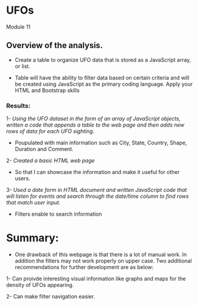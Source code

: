 # UFOs
Module 11

## Overview of the analysis.


-  Create a table to organize UFO data that is stored as a JavaScript array, or list. 

-  Table will have the ability to filter data based on certain criteria and will be created using JavaScript as the primary coding language. Apply your HTML and Bootstrap skills 
   

### Results:

1- *Using the UFO dataset in the form of an array of JavaScript objects, written a code that appends a table to the web page and then adds new rows of data for each UFO sighting.*

-   Poupulated with main information such as City, State, Country, Shape, Duration and Comment.


2- *Created a basic HTML web page*

-   So that I can showcase the information and make it useful for other users.


3- *Used a date form in HTML document and written JavaScript code that will listen for events and search through the date/time column to find rows that match user input.*

-   Filters enable to search information 



# Summary:

-   One drawback of this webpage is that there is a lot of manual work. In addition the filters may not work properly on upper case.  Two additional recommendations for further development are as below:

1- Can proivde interesting visual information like graphs and maps for the density of UFOs appearing.

2- Can make filter navigation easier.
